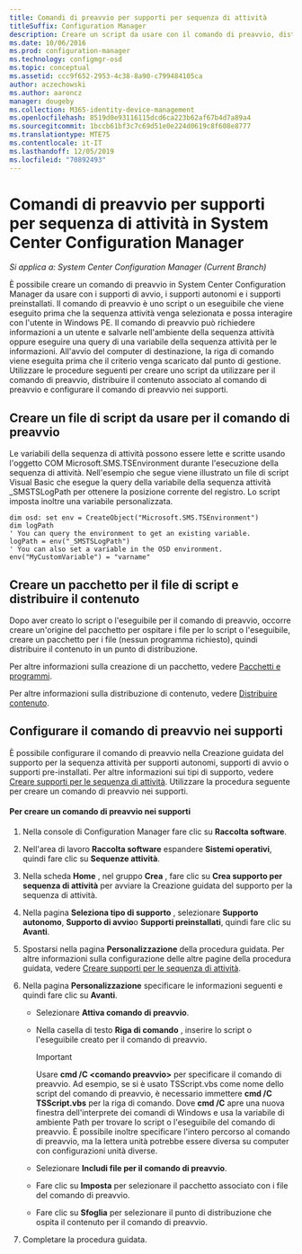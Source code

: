 ```yaml
---
title: Comandi di preavvio per supporti per sequenza di attività
titleSuffix: Configuration Manager
description: Creare un script da usare con il comando di preavvio, distribuire il contenuto associato al comando di preavvio e configurare il comando di preavvio nel supporto.
ms.date: 10/06/2016
ms.prod: configuration-manager
ms.technology: configmgr-osd
ms.topic: conceptual
ms.assetid: ccc9f652-2953-4c38-8a90-c799484105ca
author: aczechowski
ms.author: aaroncz
manager: dougeby
ms.collection: M365-identity-device-management
ms.openlocfilehash: 8519d0e93116115dcd6ca223b62af67b4d7a89a4
ms.sourcegitcommit: 1bccb61bf3c7c69d51e0e224d0619c8f608e8777
ms.translationtype: MTE75
ms.contentlocale: it-IT
ms.lasthandoff: 12/05/2019
ms.locfileid: "70892493"
---
```

# <a name="prestart-commands-for-task-sequence-media-in-system-center-configuration-manager"></a>Comandi di preavvio per supporti per sequenza di attività in System Center Configuration Manager

*Si applica a: System Center Configuration Manager (Current Branch)*

È possibile creare un comando di preavvio in System Center Configuration Manager da usare con i supporti di avvio, i supporti autonomi e i supporti preinstallati. Il comando di preavvio è uno script o un eseguibile che viene eseguito prima che la sequenza attività venga selezionata e possa interagire con l'utente in Windows PE. Il comando di preavvio può richiedere informazioni a un utente e salvarle nell'ambiente della sequenza attività oppure eseguire una query di una variabile della sequenza attività per le informazioni. All'avvio del computer di destinazione, la riga di comando viene eseguita prima che il criterio venga scaricato dal punto di gestione. Utilizzare le procedure seguenti per creare uno script da utilizzare per il comando di preavvio, distribuire il contenuto associato al comando di preavvio e configurare il comando di preavvio nei supporti.  

## <a name="create-a-script-file-to-use-for-the-prestart-command"></a>Creare un file di script da usare per il comando di preavvio  
 Le variabili della sequenza di attività possono essere lette e scritte usando l'oggetto COM Microsoft.SMS.TSEnvironment durante l'esecuzione della sequenza di attività. Nell'esempio che segue viene illustrato un file di script Visual Basic che esegue la query della variabile della sequenza attività _SMSTSLogPath per ottenere la posizione corrente del registro. Lo script imposta inoltre una variabile personalizzata.  

``` VBScript
dim osd: set env = CreateObject("Microsoft.SMS.TSEnvironment")  
dim logPath  
' You can query the environment to get an existing variable.  
logPath = env("_SMSTSLogPath")  
' You can also set a variable in the OSD environment.  
env("MyCustomVariable") = "varname"  
```  

## <a name="create-a-package-for-the-script-file-and-distribute-the-content"></a>Creare un pacchetto per il file di script e distribuire il contenuto  
 Dopo aver creato lo script o l'eseguibile per il comando di preavvio, occorre creare un'origine del pacchetto per ospitare i file per lo script o l'eseguibile, creare un pacchetto per i file (nessun programma richiesto), quindi distribuire il contenuto in un punto di distribuzione.  

 Per altre informazioni sulla creazione di un pacchetto, vedere [Pacchetti e programmi](../../apps/deploy-use/packages-and-programs.md).  

 Per altre informazioni sulla distribuzione di contenuto, vedere [Distribuire contenuto](../../core/servers/deploy/configure/deploy-and-manage-content.md#bkmk_distribute).  

## <a name="configure-the-prestart-command-in-media"></a>Configurare il comando di preavvio nei supporti  
 È possibile configurare il comando di preavvio nella Creazione guidata del supporto per la sequenza attività per supporti autonomi, supporti di avvio o supporti pre-installati. Per altre informazioni sui tipi di supporto, vedere [Creare supporti per le sequenza di attività](../deploy-use/create-task-sequence-media.md). Utilizzare la procedura seguente per creare un comando di preavvio nei supporti.  

#### <a name="to-create-a-prestart-command-in-media"></a>Per creare un comando di preavvio nei supporti  

1.  Nella console di Configuration Manager fare clic su **Raccolta software**.  

2.  Nell'area di lavoro **Raccolta software** espandere **Sistemi operativi**, quindi fare clic su **Sequenze attività**.  

3.  Nella scheda **Home** , nel gruppo **Crea** , fare clic su **Crea supporto per sequenza di attività** per avviare la Creazione guidata del supporto per la sequenza di attività.  

4.  Nella pagina **Seleziona tipo di supporto** , selezionare **Supporto autonomo**, **Supporto di avvio**o **Supporti preinstallati**, quindi fare clic su **Avanti**.  

5.  Spostarsi nella pagina **Personalizzazione** della procedura guidata. Per altre informazioni sulla configurazione delle altre pagine della procedura guidata, vedere [Creare supporti per le sequenza di attività](../deploy-use/create-task-sequence-media.md).  

6.  Nella pagina **Personalizzazione** specificare le informazioni seguenti e quindi fare clic su **Avanti**.  

    -   Selezionare **Attiva comando di preavvio**.  

    -   Nella casella di testo **Riga di comando** , inserire lo script o l'eseguibile creato per il comando di preavvio.  

        > [!IMPORTANT]  
        >  Usare **cmd /C <comando preavvio\>** per specificare il comando di preavvio. Ad esempio, se si è usato TSScript.vbs come nome dello script del comando di preavvio, è necessario immettere **cmd /C TSScript.vbs** per la riga di comando. Dove **cmd /C** apre una nuova finestra dell'interprete dei comandi di Windows e usa la variabile di ambiente Path per trovare lo script o l'eseguibile del comando di preavvio. È possibile inoltre specificare l'intero percorso al comando di preavvio, ma la lettera unità potrebbe essere diversa su computer con configurazioni unità diverse.  

    -   Selezionare **Includi file per il comando di preavvio**.  

    -   Fare clic su **Imposta** per selezionare il pacchetto associato con i file del comando di preavvio.  

    -   Fare clic su **Sfoglia** per selezionare il punto di distribuzione che ospita il contenuto per il comando di preavvio.  

7.  Completare la procedura guidata.  
